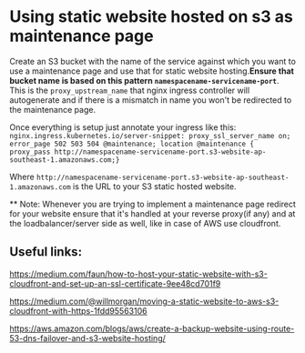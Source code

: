 # Using static website hosted on s3 as maintenance page

Create an S3 bucket with the name of the service against which you want to use a maintenance page and use that for static 
website hosting.**Ensure that bucket name is based on this pattern `namespacename-servicename-port`**. This is the 
`proxy_upstream_name` that nginx ingress controller will autogenerate and if there is a mismatch in name you won't be 
redirected to the maintenance page. 

Once everything is setup just annotate your ingress like this:
`nginx.ingress.kubernetes.io/server-snippet: proxy_ssl_server_name on; error_page 502 503 504 @maintenance; location @maintenance { proxy_pass http://namespacename-servicename-port.s3-website-ap-southeast-1.amazonaws.com;}`

Where `http://namespacename-servicename-port.s3-website-ap-southeast-1.amazonaws.com` is the URL to your S3 static hosted 
website.

** Note: Whenever you are trying to implement a maintenance page redirect for your website ensure that it's handled at your 
reverse proxy(if any) and at the loadbalancer/server side as well, like in case of AWS use cloudfront.


## Useful links:

https://medium.com/faun/how-to-host-your-static-website-with-s3-cloudfront-and-set-up-an-ssl-certificate-9ee48cd701f9

https://medium.com/@willmorgan/moving-a-static-website-to-aws-s3-cloudfront-with-https-1fdd95563106

https://aws.amazon.com/blogs/aws/create-a-backup-website-using-route-53-dns-failover-and-s3-website-hosting/
